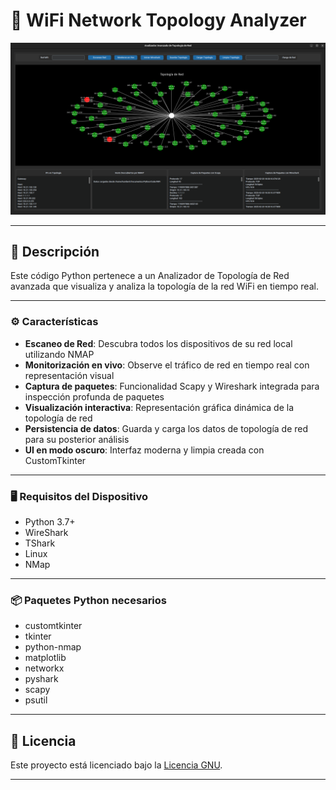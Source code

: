 # 📡 WiFi Network Topology Analyzer

![Imagen 1](Imagenes/1.png)

---

## 🧾 Descripción

Este código Python pertenece a un Analizador de Topología de Red avanzada que visualiza y analiza la topología de la red WiFi en tiempo real. 

---

### ⚙️ Características

- **Escaneo de Red**: Descubra todos los dispositivos de su red local utilizando NMAP  
- **Monitorización en vivo**: Observe el tráfico de red en tiempo real con representación visual  
- **Captura de paquetes**: Funcionalidad Scapy y Wireshark integrada para inspección profunda de paquetes  
- **Visualización interactiva**: Representación gráfica dinámica de la topología de red  
- **Persistencia de datos**: Guarda y carga los datos de topología de red para su posterior análisis  
- **UI en modo oscuro**: Interfaz moderna y limpia creada con CustomTkinter  

---

### 🖥️ Requisitos del Dispositivo

- Python 3.7+  
- WireShark  
- TShark  
- Linux  
- NMap  

---

### 📦 Paquetes Python necesarios

- customtkinter  
- tkinter  
- python-nmap  
- matplotlib  
- networkx  
- pyshark  
- scapy  
- psutil  

---

## 📝 Licencia

Este proyecto está licenciado bajo la [Licencia GNU](LICENSE).

---
